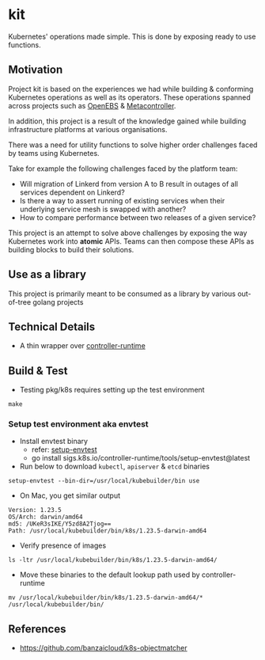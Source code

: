 # kit
Kubernetes' operations made simple. This is done by exposing ready to use functions.

## Motivation
Project kit is based on the experiences we had while building & conforming Kubernetes
operations as well as its operators. These operations spanned across projects such as
[OpenEBS](https://github.com/openebs) & [Metacontroller](https://github.com/metacontroller/metacontroller).

In addition, this project is a result of the knowledge gained while building
infrastructure platforms at various organisations.

There was a need for utility functions to solve higher order challenges faced by
teams using Kubernetes.

Take for example the following challenges faced by the platform team:
- Will migration of Linkerd from version A to B result in outages of all services dependent on Linkerd?
- Is there a way to assert running of existing services when their underlying service mesh is swapped with another?
- How to compare performance between two releases of a given service?

This project is an attempt to solve above challenges by exposing the way Kubernetes
work into **atomic** APIs. Teams can then compose these APIs as building blocks
to build their solutions.

## Use as a library
This project is primarily meant to be consumed as a library by various out-of-tree golang projects

## Technical Details
- A thin wrapper over [controller-runtime](https://github.com/kubernetes-sigs/controller-runtime)

## Build & Test
- Testing pkg/k8s requires setting up the test environment
```shell
make
```

### Setup test environment aka envtest
- Install envtest binary
  - refer: [setup-envtest](https://github.com/kubernetes-sigs/controller-runtime/tree/v0.12.0/tools/setup-envtest)
  - go install sigs.k8s.io/controller-runtime/tools/setup-envtest@latest
- Run below to download `kubectl`, `apiserver` & `etcd` binaries
```shell
setup-envtest --bin-dir=/usr/local/kubebuilder/bin use
```
- On Mac, you get similar output
```shell
Version: 1.23.5
OS/Arch: darwin/amd64
md5: /UKeR3sIKE/Y5zd8A2Tjog==
Path: /usr/local/kubebuilder/bin/k8s/1.23.5-darwin-amd64
```
- Verify presence of images
```shell
ls -ltr /usr/local/kubebuilder/bin/k8s/1.23.5-darwin-amd64/
```
- Move these binaries to the default lookup path used by controller-runtime
```shell
mv /usr/local/kubebuilder/bin/k8s/1.23.5-darwin-amd64/* /usr/local/kubebuilder/bin/
```

## References
- https://github.com/banzaicloud/k8s-objectmatcher
